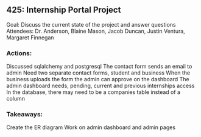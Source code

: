 ## 425: Internship Portal Project

Goal: Discuss the current state of the project and answer questions
Attendees: Dr. Anderson, Blaine Mason, Jacob Duncan, Justin Ventura, Margaret Finnegan

### Actions:

Discussed sqlalchemy and postgresql
The contact form sends an email to admin
Need two separate contact forms, student and business
When the business uploads the form the admin can approve on the dashboard
The admin dashboard needs, pending, current and previous internships access
In the database, there may need to be a companies table instead of a column

### Takeaways:

Create the ER diagram
Work on admin dashboard and admin pages

